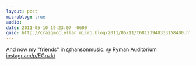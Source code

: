 ```yaml
---
layout: post
microblog: true
audio: 
date: 2011-05-10 19:23:07 -0600
guid: http://craigmcclellan.micro.blog/2011/05/11/t68123940333158400.html
---
```

And now my "friends" in @hansonmusic.   @ Ryman Auditorium [instagr.am/p/EGqzk/](http://instagr.am/p/EGqzk/)
